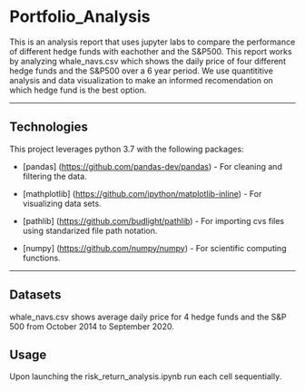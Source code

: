 # Portfolio_Analysis
This is an analysis report that uses jupyter labs to compare the performance of different hedge funds with eachother and the S&P500. This report works by analyzing whale_navs.csv which shows the daily price of four different hedge funds and the S&P500 over a 6 year period. We use quantititive analysis and data visualization to make an informed recomendation on which hedge fund is the best option.

---

## Technologies

This project leverages python 3.7 with the following packages:

* [pandas] (https://github.com/pandas-dev/pandas) - For cleaning and filtering the data.

* [mathplotlib] (https://github.com/ipython/matplotlib-inline) - For visualizing data sets.

* [pathlib] (https://github.com/budlight/pathlib) - For importing cvs files using standarized file path notation.

* [numpy] (https://github.com/numpy/numpy) - For scientific computing functions.

---

## Datasets

whale_navs.csv shows average daily price for 4 hedge funds and the S&P 500 from October 2014 to September 2020.

## Usage

Upon launching the risk_return_analysis.ipynb run each cell sequentially.